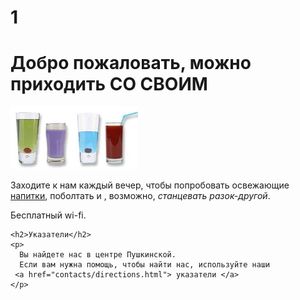 # 1
<html>
  <head>
    <title>Head Firs LOUNGE</title>
  </head>
  <body>
    <h1>Добро пожаловать, можно приходить СО СВОИМ</h1>
    <a href="drinkables/elixir.html"><img src="images/drinks.gif"> </a>
    <p>
       Заходите к нам каждый вечер, чтобы попробовать
       освежающие <a href="drinkables/elixir.html"> напитки</a>, 
       поболтать и , возможно, <em>станцевать разок-другой</em>.
    </p>
       <p>Бесплатный wi-fi.</p>
    
    <h2>Указатели</h2>
    <p>
      Вы найдете нас в центре Пушкинской.
      Если вам нужна помощь, чтобы найти нас, используйте наши
     <a href="contacts/directions.html"> указатели </a>
    </p>
  </body>
</html>
